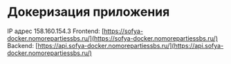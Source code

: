 # Докеризация приложения

IP адрес 158.160.154.3
Frontend: [https://sofya-docker.nomorepartiessbs.ru/](https://sofya-docker.nomorepartiessbs.ru/)  
Backend: [https://api.sofya-docker.nomorepartiessbs.ru/](https://api.sofya-docker.nomorepartiessbs.ru/)